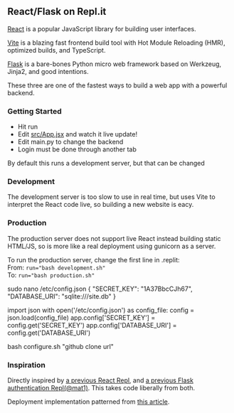## React/Flask on Repl.it

[React](https://reactjs.org/) is a popular JavaScript library for building user interfaces.

[Vite](https://vitejs.dev/) is a blazing fast frontend build tool with Hot Module Reloading (HMR), optimized builds, and TypeScript.

[Flask](https://flask.palletsprojects.com/) is a bare-bones Python micro web framework based on Werkzeug, Jinja2, and good intentions.

These three are one of the fastest ways to build a web app with a powerful backend.

### Getting Started
- Hit run
- Edit [src/App.jsx](#src/App.jsx) and watch it live update!
- Edit main.py to change the backend
- Login must be done through another tab

By default this runs a development server, but that can be changed

### Development
The development server is too slow to use in real time, but uses Vite to interpret the React code live, so building a new website is eacy.

### Production
The production server does not support live React instead building static HTML/JS, so is more like a real deployment using gunicorn as a server.

To run the production server, change the first line in .replit:<br>
From: `run="bash development.sh"`  
To: `run="bash production.sh"`

sudo nano /etc/config.json
{
	"SECRET_KEY": "1A37BbcCJh67",
	"DATABASE_URI": "sqlite:///site.db"
}

import json
with open('/etc/config.json') as config_file:
    config = json.load(config_file)
app.config['SECRET_KEY'] = config.get('SECRET_KEY')
app.config['DATABASE_URI'] = config.get('DATABASE_URI')

bash configure.sh "github clone url"

### Inspiration

Directly inspired by [a previous React Repl](https://replit.com/@replit/Reactjs), and [a previous Flask authentication Repl(@mat1)](https://replit.com/talk/learn/Authenticating-users-with-Replit-Auth/23460). This takes code liberally from both.

Deployment implementation patterned from [this article](https://medium.com/@abalarin/flask-on-linode-a6d6ce2505d0).
